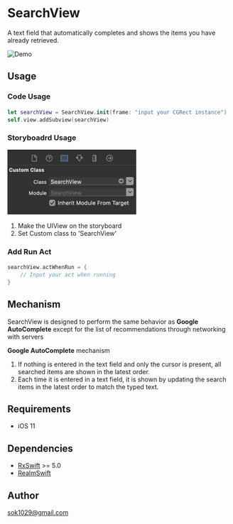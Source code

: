 # SearchView
A text field that automatically completes and shows the items you have already retrieved.


<img alt="Demo" src="/resources/demo.GIF?raw=true" width="290">&nbsp;


## Usage

### Code Usage

```swift
let searchView = SearchView.init(frame: "input your CGRect instance")
self.view.addSubview(searchView)

```

### Storyboadrd Usage

<img alt="Demo" src="/resources/usage.png?raw=true" width="290">&nbsp;

1. Make the UIView on the storyboard
2. Set Custom class to 'SearchView'

### Add Run Act 

```swift
searchView.actWhenRun = {
    // Input your act when running
}

```

## Mechanism

SearchView is designed to perform the same behavior as **Google AutoComplete** except for the list of recommendations through networking with servers

**Google AutoComplete** mechanism

1.  If nothing is entered in the text field and only the cursor is present, all searched items are shown in the latest order.
2.  Each time it is entered in a text field, it is shown by updating the search items in the latest order to match the typed text.


## Requirements

* iOS 11

## Dependencies

* [RxSwift](https://github.com/ReactiveX/RxSwift) >= 5.0
* [RealmSwift](https://github.com/realm/realm-cocoa) 

## Author

sok1029@gmail.com
